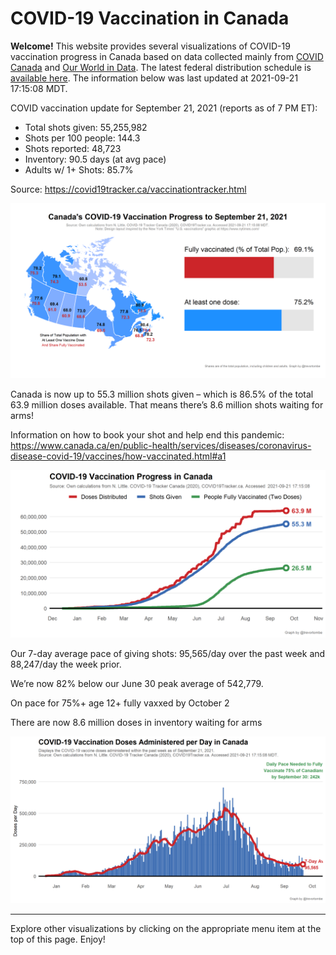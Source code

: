 COVID-19 Vaccination in Canada
==============================

**Welcome!** This website provides several visualizations of COVID-19
vaccination progress in Canada based on data collected mainly from
[COVID Canada](https://covid19tracker.ca/vaccinationtracker.html) and
[Our World in Data](https://ourworldindata.org/covid-vaccinations). The
latest federal distribution schedule is [available
here](https://www.canada.ca/en/public-health/services/diseases/2019-novel-coronavirus-infection/prevention-risks/covid-19-vaccine-treatment/vaccine-rollout.html).
The information below was last updated at 2021-09-21 17:15:08 MDT.

COVID vaccination update for September 21, 2021 (reports as of 7 PM ET):

-   Total shots given: 55,255,982
-   Shots per 100 people: 144.3
-   Shots reported: 48,723
-   Inventory: 90.5 days (at avg pace)
-   Adults w/ 1+ Shots: 85.7%

Source:
<a href="https://covid19tracker.ca/vaccinationtracker.html" class="uri">https://covid19tracker.ca/vaccinationtracker.html</a>

![](Plots/plot_main.png)

Canada is now up to 55.3 million shots given – which is 86.5% of the
total 63.9 million doses available. That means there’s 8.6 million shots
waiting for arms!

Information on how to book your shot and help end this pandemic:
<a href="https://www.canada.ca/en/public-health/services/diseases/coronavirus-disease-covid-19/vaccines/how-vaccinated.html#a1" class="uri">https://www.canada.ca/en/public-health/services/diseases/coronavirus-disease-covid-19/vaccines/how-vaccinated.html#a1</a>

![](Plots/plot_total.png)

Our 7-day average pace of giving shots: 95,565/day over the past week
and 88,247/day the week prior.

We’re now 82% below our June 30 peak average of 542,779.

On pace for 75%+ age 12+ fully vaxxed by October 2

There are now 8.6 million doses in inventory waiting for arms

![](Plots/pace_national.png)

------------------------------------------------------------------------

Explore other visualizations by clicking on the appropriate menu item at
the top of this page. Enjoy!
